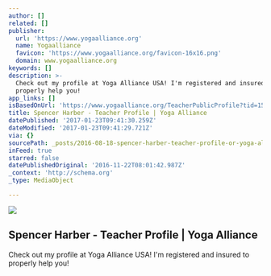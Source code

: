 ```yaml
---
author: []
related: []
publisher:
  url: 'https://www.yogaalliance.org'
  name: Yogaalliance
  favicon: 'https://www.yogaalliance.org/favicon-16x16.png'
  domain: www.yogaalliance.org
keywords: []
description: >-
  Check out my profile at Yoga Alliance USA! I'm registered and insured to
  properly help you!
app_links: []
isBasedOnUrl: 'https://www.yogaalliance.org/TeacherPublicProfile?tid=151509'
title: Spencer Harber - Teacher Profile | Yoga Alliance
datePublished: '2017-01-23T09:41:30.259Z'
dateModified: '2017-01-23T09:41:29.721Z'
via: {}
sourcePath: _posts/2016-08-18-spencer-harber-teacher-profile-or-yoga-alliance.md
inFeed: true
starred: false
datePublishedOriginal: '2016-11-22T08:01:42.987Z'
_context: 'http://schema.org'
_type: MediaObject

---
```

<article style=""><img src="https://imgflo.herokuapp.com/graph/vahj1ThiexotieMo/9d26d89722ba71a30f9bfe171b8b2334/noop.png?input=https%3A%2F%2Fwww.yogaalliance.org%2FPortals%2F0%2FLogo.png" /><h1>Spencer Harber - Teacher Profile | Yoga Alliance</h1><p>Check out my profile at Yoga Alliance USA! I'm registered and insured to properly help you!</p></article>